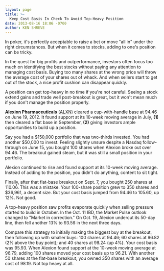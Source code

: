 ```yaml
---
layout: page
title: >-
  Keep Cost Basis In Check To Avoid Top-Heavy Position
date: 2013-08-16 18:06 -0700
author: KEN SHREVE
---
```






In poker, it's perfectly acceptable to raise a bet or move "all in" under the right circumstances. But when it comes to stocks, adding to one's position can be tricky.


In the quest for big profits and outperformance, investors often focus too much on identifying the best stocks without paying any attention to managing cost basis. Buying too many shares at the wrong price will throw the average cost of your shares out of whack. And when sellers start to get out of the stock, a nice profit cushion can disappear quickly.


A position can get top-heavy in no time if you're not careful. Seeing a stock extend gains and trade well post-breakout is great, but it won't mean much if you don't manage the position properly.


**Alexion Pharmaceuticals** ([ALXN](https://research.investors.com/quote.aspx?symbol=ALXN)) cleared a cup-with-handle base at 94.46 on June 19, 2012. It found support at its 10-week moving average in July, **(1)** then cleared a flat base in September, **(2)** giving investors ample opportunities to build up a position.


Say you had a \$150,000 portfolio that was two-thirds invested. You had another \$50,000 to invest. Feeling slightly unsure despite a Nasdaq follow-through on June 15, you bought 100 shares when Alexion broke out over 94.46. The breakout gained steam, but it was still a small position in your portfolio.


Alexion continued to rise and found support at its 10-week moving average. Instead of adding to the position, you didn't do anything, content to sit tight.


Finally, after that flat-base breakout on Sept. 7, you bought 250 shares at 110.06. This was a mistake. Your 100-share position grew to 350 shares and \$36,961, a decent size. But your cost basis jumped from 94.46 to 105.60, up 12%. Not good.


A top-heavy position saw profits evaporate quickly when selling pressure started to build in October. In the Oct. 11 IBD, the Market Pulse outlook changed to "Market in correction." On Oct. 19, Alexion undercut its 50-day line, then fell another 13% to 93.56 in the next three days.


Compare this strategy to initially making the biggest buy at the breakout, then following up with smaller buys: 100 shares at 94.46; 60 shares at 96.82 (2% above the buy point); and 40 shares at 98.24 (up 4%). Your cost basis was 95.93. When Alexion found support at the 10-week moving average at 96.79, adding 100 shares moved your cost basis up to 96.21. With another 50 shares at the flat-base breakout, you owned 350 shares with an average cost of 98.19. Not top heavy at all.




